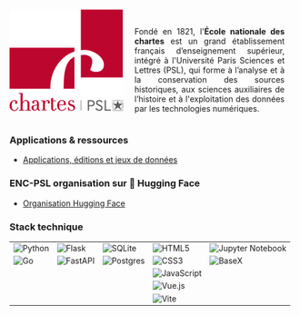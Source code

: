 <div style="display: flex; align-items: center; justify-content: center; text-align: justify; gap: 20px; max-width: 800px; margin: auto;">
    <img src="logo-chartes.png" width="200" alt="Logo Chartes" align="left">
    <p >
      <br>
  <br>
        Fondé en 1821, l'<b>École nationale des chartes</b> est un grand établissement français d’enseignement supérieur, intégré à l'Université Paris Sciences et Lettres (PSL), qui forme à l’analyse et à la conservation des sources historiques, aux sciences auxiliaires de l’histoire et à l'exploitation des données par les technologies numériques.
    </p>
  <br>
  <br>
</div>

### Applications & ressources

- [Applications, éditions et jeux de données](https://www.chartes.psl.eu/recherche/applications-editions-et-jeux-de-donnees)

### ENC-PSL organisation sur 🤗 Hugging Face

- [Organisation Hugging Face](https://huggingface.co/ENC-PSL)

### Stack technique

|    |    | |             |          |
|-----------------|------------------------|-----------------------|----------------------------|---------------------------|
| ![Python](https://img.shields.io/badge/python-3670A0?style=for-the-badge&logo=python&logoColor=ffdd54) | ![Flask](https://img.shields.io/badge/flask-%23000.svg?style=for-the-badge&logo=flask&logoColor=white) | ![SQLite](https://img.shields.io/badge/sqlite-%2307405e.svg?style=for-the-badge&logo=sqlite&logoColor=white) | ![HTML5](https://img.shields.io/badge/html5-%23E34F26.svg?style=for-the-badge&logo=html5&logoColor=white) | ![Jupyter Notebook](https://img.shields.io/badge/jupyter-%23FA0F00.svg?style=for-the-badge&logo=jupyter&logoColor=white) |
| ![Go](https://img.shields.io/badge/go-%2300ADD8.svg?style=for-the-badge&logo=go&logoColor=white)       | ![FastAPI](https://img.shields.io/badge/FastAPI-005571?style=for-the-badge&logo=fastapi) | ![Postgres](https://img.shields.io/badge/postgres-%23316192.svg?style=for-the-badge&logo=postgresql&logoColor=white) | ![CSS3](https://img.shields.io/badge/css3-%231572B6.svg?style=for-the-badge&logo=css3&logoColor=white) | ![BaseX](https://img.shields.io/badge/BaseX-10\+-red?style=for-the-badge) |
|                 |                        |                       | ![JavaScript](https://img.shields.io/badge/javascript-%23323330.svg?style=for-the-badge&logo=javascript&logoColor=%23F7DF1E) |                           |
|                 |                        |                       | ![Vue.js](https://img.shields.io/badge/vuejs-%2335495e.svg?style=for-the-badge&logo=vuedotjs&logoColor=%234FC08D) |                           |
|                 |                        |                       | ![Vite](https://img.shields.io/badge/vite-%23646CFF.svg?style=for-the-badge&logo=vite&logoColor=white) |                           |
